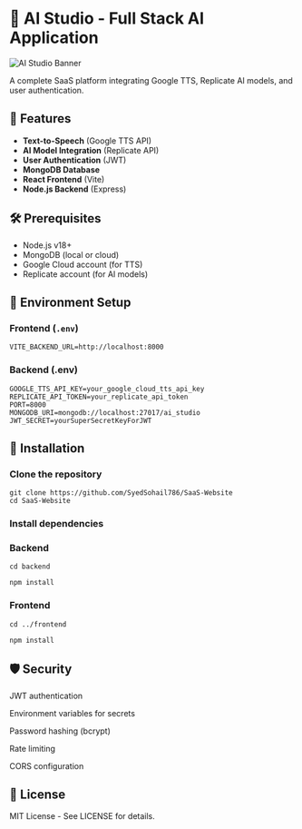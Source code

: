# 🚀 AI Studio - Full Stack AI Application

![AI Studio Banner](https://via.placeholder.com/1200x400?text=AI+Studio+Banner)

A complete SaaS platform integrating Google TTS, Replicate AI models, and user authentication.

## 🌟 Features
- **Text-to-Speech** (Google TTS API)
- **AI Model Integration** (Replicate API)
- **User Authentication** (JWT)
- **MongoDB Database**
- **React Frontend** (Vite)
- **Node.js Backend** (Express)

## 🛠️ Prerequisites
- Node.js v18+
- MongoDB (local or cloud)
- Google Cloud account (for TTS)
- Replicate account (for AI models)

## 🔧 Environment Setup

### Frontend (`.env`)
```env
VITE_BACKEND_URL=http://localhost:8000
```

### Backend (.env)

```
GOOGLE_TTS_API_KEY=your_google_cloud_tts_api_key
REPLICATE_API_TOKEN=your_replicate_api_token
PORT=8000
MONGODB_URI=mongodb://localhost:27017/ai_studio
JWT_SECRET=yourSuperSecretKeyForJWT
```
## 🚀 Installation
### Clone the repository
```
git clone https://github.com/SyedSohail786/SaaS-Website
cd SaaS-Website
```

### Install dependencies

### Backend
```
cd backend

npm install
```
### Frontend
```
cd ../frontend

npm install
```

## 🛡️ Security
JWT authentication

Environment variables for secrets

Password hashing (bcrypt)

Rate limiting

CORS configuration

## 📜 License
MIT License - See LICENSE for details.

